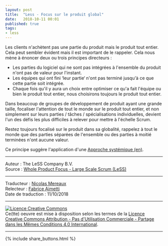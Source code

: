 ```yaml
---
layout: post
title:  "Less - Focus sur le produit global"
date:   2018-10-11 00:01
published: true
tags:
- less
---
```


Les clients n'achètent pas une partie du produit mais le produit tout entier. Cela peut sembler évident mais il est important de le rappeler. Cela nous mène à énoncer deux ou trois principes directeurs :

* Les parties du logiciel qui ne sont pas intégrées à l'ensemble du produit n'ont pas de valeur pour l'instant.
* Les équipes qui ont fini ‘leur partie‘ n'ont pas terminé jusqu'à ce que cette partie soit intégrée.
* Chaque fois qu'il y aura un choix entre optimiser ce qu'a fait l'équipe ou bien le produit tout entier, nous choisirons toujours le produit tout entier.

Dans beaucoup de groupes de développement de produit ayant une grande taille, focaliser l'attention de tout le monde sur le produit tout entier, et non simplement sur leurs parties / tâches / spécialisations individuelles, devient l'un des défis les plus difficiles à relever pour mettre à l'échelle Scrum.

Restez toujours focalisé sur le produit dans sa globalité, rappelez à tout le monde que des parties séparées de l'ensemble ou des parties à moitié terminées n'ont aucune valeur.

Ce principe suggère l'application d'une [Approche systémique (en)](https://less.works/less/principles/systems-thinking.html).


---
Auteur : The LeSS Company B.V.  
Source : [Whole Product Focus - Large Scale Scrum (LeSS)](https://less.works/less/principles/whole-product-focus.html)  

---
Traducteur : [Nicolas Mereaux](http://www.les-traducteurs-agiles.org/traducteurs/)  
Relecteur : [Fabrice Aimetti](http://www.fabrice-aimetti.fr/)  
Date de traduction : 11/10/2018  

---

<a rel="license" href="http://creativecommons.org/licenses/by-nc-sa/4.0/"><img alt="Licence Creative Commons" style="border-width:0" src="http://i.creativecommons.org/l/by-nc-sa/4.0/88x31.png" /></a><br />Ce(tte) oeuvre est mise à disposition selon les termes de la <a rel="license" href="http://creativecommons.org/licenses/by-nc-sa/4.0/">Licence Creative Commons Attribution - Pas d'Utilisation Commerciale - Partage dans les Mêmes Conditions 4.0 International</a>.

---

{% include share_buttons.html %}
